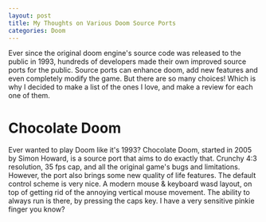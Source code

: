```yaml
---
layout: post
title: My Thoughts on Various Doom Source Ports
categories: Doom
---
```

Ever since the original doom engine's source code was released to the public in 1993, hundreds of developers made their own improved source ports for the public. Source ports can enhance doom, add new features and even completely modify the game. But there are so many choices! Which is why I decided to make a list of the ones I love, and make a review for each one of them.

# Chocolate Doom
Ever wanted to play Doom like it's 1993? Chocolate Doom, started in 2005 by Simon Howard, is a source port that aims to do exactly that. Crunchy 4:3 resolution, 35 fps cap, and all the original game's bugs and limitations. However, the port also brings some new quality of life features. The default control scheme is very nice. A modern mouse & keyboard wasd layout, on top of getting rid of the annoying vertical mouse movement. The ability to always run is there, by pressing the caps key. I have a very sensitive pinkie finger you know?
<!--stackedit_data:
eyJoaXN0b3J5IjpbMjU2MzYwMzcsMTY0NTU0NzU3Myw4NTYxOT
MwODIsLTEyNDYzMzMzNjMsMTcyNzU2NDM4OSwtMzk2MDM3MDI0
LDg3MzY5MDIzOCwtMTQxOTk3MzUwMiwyMDU3MTk1NjAsLTkyNz
kyODY4MiwxOTUxNjUzNDgyLDk1NDQ0MDk3MF19
-->